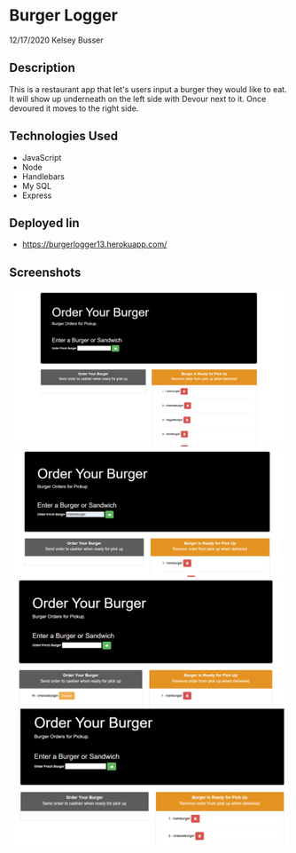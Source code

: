 # Burger Logger
12/17/2020
Kelsey Busser

## Description
This is a restaurant app that let's users input a burger they would like to eat. It will show up underneath on the left side with Devour next to it. Once devoured it moves to the 
right side. 

## Technologies Used
* JavaScript
* Node
* Handlebars
* My SQL
* Express

## Deployed lin
- https://burgerlogger13.herokuapp.com/

## Screenshots
![First Screenshot](/public/assets/img/BL1.png)
![Second Screenshot](/public/assets/img/BL2.png)
![Third Screenshot](/public/assets/img/BL3.png)
![Fourth Screenshot](/public/assets/img/BL4.png)
